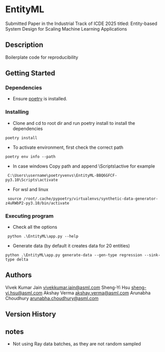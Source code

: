 # EntityML

Submitted Paper in the Industrial Track of ICDE 2025 titled: Entity-based System Design for Scaling Machine Learning Applications

## Description

Boilerplate code for reproducibility

## Getting Started

### Dependencies

* Ensure [poetry](https://python-poetry.org/docs/) is installed.

### Installing

* Clone and cd to root dir and run poetry install to install the dependencies

```
poetry install 
```

* To activate environment, first check the correct path 

```
poetry env info --path
```
* In case windows Copy path and append \Scripts\active for example
```
 C:\Users\username\poetryvenvs\EntityML-BBQ6GFCF-py3.10\Scripts\activate
```
* For wsl and linux 
```
 source /root/.cache/pypoetry/virtualenvs/synthetic-data-generator-z4uRWbP2-py3.10/bin/activate
```


### Executing program

* Check all the options 
```
 python .\EntityML\app.py --help
```

* Generate data (by default it creates data for 20 entities)
```
python .\EntityML\app.py generate-data --gen-type regression --sink-type delta
```



## Authors
Vivek Kumar Jain <vivekkumar.jain@asml.com>
Sheng-Yi Hsu <sheng-yi.hsu@asml.com>
Akshay Verma <akshay.verma@asml.com>
Arunabha Choudhury <arunabha.choudhury@asml.com>


## Version History


## notes

- Not using Ray data batches, as they are not random sampled
